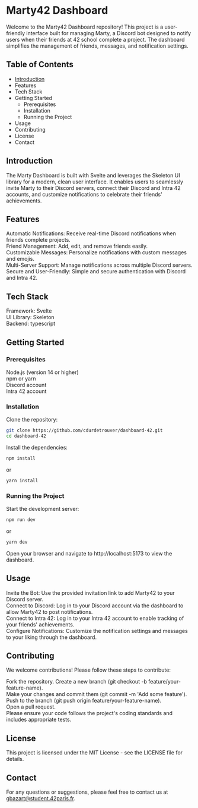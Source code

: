# Marty42 Dashboard
Welcome to the Marty42 Dashboard repository! This project is a user-friendly interface built for managing Marty, a Discord bot designed to notify users when their friends at 42 school complete a project. The dashboard simplifies the management of friends, messages, and notification settings.

## Table of Contents
- [Introduction](#tech-stack)
- Features
- Tech Stack
- Getting Started
  - Prerequisites
  - Installation
  - Running the Project
- Usage
- Contributing
- License
- Contact

## Introduction
The Marty Dashboard is built with Svelte and leverages the Skeleton UI library for a modern, clean user interface. It enables users to seamlessly invite Marty to their Discord servers, connect their Discord and Intra 42 accounts, and customize notifications to celebrate their friends' achievements.

## Features
Automatic Notifications: Receive real-time Discord notifications when friends complete projects.   
Friend Management: Add, edit, and remove friends easily.   
Customizable Messages: Personalize notifications with custom messages and emojis.   
Multi-Server Support: Manage notifications across multiple Discord servers.   
Secure and User-Friendly: Simple and secure authentication with Discord and Intra 42.   

## Tech Stack
Framework: Svelte   
UI Library: Skeleton   
Backend: typescript   

## Getting Started
### Prerequisites
Node.js (version 14 or higher)   
npm or yarn   
Discord account   
Intra 42 account

### Installation
Clone the repository:

``` bash
git clone https://github.com/cdurdetrouver/dashboard-42.git
cd dashboard-42
```
Install the dependencies:

``` bash
npm install
```
or

``` bash
yarn install
```

### Running the Project
Start the development server:

``` bash
npm run dev
```
or
``` bash
yarn dev
```
Open your browser and navigate to http://localhost:5173 to view the dashboard.

## Usage
Invite the Bot: Use the provided invitation link to add Marty42 to your Discord server.   
Connect to Discord: Log in to your Discord account via the dashboard to allow Marty42 to post notifications.   
Connect to Intra 42: Log in to your Intra 42 account to enable tracking of your friends' achievements.   
Configure Notifications: Customize the notification settings and messages to your liking through the dashboard.   

## Contributing
We welcome contributions! Please follow these steps to contribute:

Fork the repository.
Create a new branch (git checkout -b feature/your-feature-name).   
Make your changes and commit them (git commit -m 'Add some feature').   
Push to the branch (git push origin feature/your-feature-name).    
Open a pull request.   
Please ensure your code follows the project's coding standards and includes appropriate tests.   

## License
This project is licensed under the MIT License - see the LICENSE file for details.

## Contact
For any questions or suggestions, please feel free to contact us at gbazart@student.42paris.fr.
